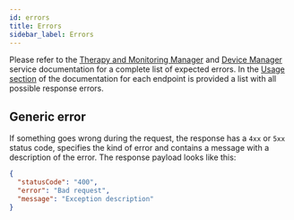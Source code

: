 ```yaml
---
id: errors
title: Errors
sidebar_label: Errors
---
```


<!--
WARNING: this file was automatically generated by Mia-Platform Doc Aggregator.
DO NOT MODIFY IT BY HAND.
Instead, modify the source file and run the aggregator to regenerate this file.
-->

Please refer to the [Therapy and Monitoring Manager][mia-therapy-and-monitoring-manager-usage] and [Device Manager][mia-device-manager] service documentation for a complete list of expected errors. In the [Usage section][mia-therapy-and-monitoring-manager-usage] of the documentation for each endpoint is provided a list with all possible response errors.


## Generic error

If something goes wrong during the request, the response has a `4xx` or `5xx` status code, specifies the kind of error and contains a message with a description of the error. The response payload looks like this:

```json
{
  "statusCode": "400",
  "error": "Bad request",
  "message": "Exception description"
}
```


[mia-therapy-and-monitoring-manager-usage]: /runtime_suite/therapy-and-monitoring-manager/overview
[mia-device-manager]: /runtime_suite/device-manager/overview
